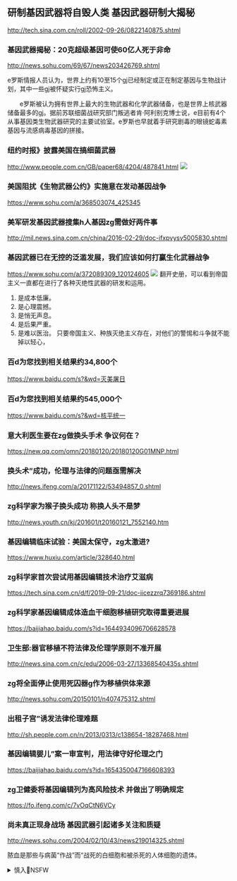 ## 研制基因武器将自毁人类 基因武器研制大揭秘
http://tech.sina.com.cn/roll/2002-09-26/0822140875.shtml

### 基因武器揭秘：20克超级基因可使60亿人死于非命
http://news.sohu.com/69/67/news203426769.shtml

e罗斯情报人员认为，世界上约有10至15个gj已经制定或正在制定基因与生物战计划，其中一些gj被怀疑实行gj恐怖主义。

　　e罗斯被认为拥有世界上最大的生物武器和化学武器储备，也是世界上核武器储备最多的gj。据前苏联细菌战研究部门叛逃者肯·阿利别克博士说，e目前有4个从事基因类生物武器研究的主要试验室。e罗斯也早就着手研究剧毒的眼镜蛇毒素基因与流感病毒基因的拼接。

### 纽约时报》披露美国在搞细菌武器
http://www.people.com.cn/GB/paper68/4204/487841.html
![](http://www.people.com.cn/media/20010911/123537.jpg)

### 美国阻扰《生物武器公约》实施意在发动基因战争
https://www.sohu.com/a/368503074_425345

### 美军研发基因武器搜集h人基因zg需做好两件事
http://mil.news.sina.com.cn/china/2016-02-29/doc-ifxpvysv5005830.shtml

### 基因武器已在无控的泛滥发展，我们应该如何打赢生化武器战争
https://www.sohu.com/a/372089309_120124605
![](http://5b0988e595225.cdn.sohucs.com/images/20200211/7cfddc085a724a89ac8284d379ea21c3.jpeg)
翻开史册，可以看到帝国主义一直都在进行了各种灭绝性武器的研发和运用。
1. 是成本低廉。
2. 是心理震撼。
3. 是悄无声息。
4. 是后果严重。
5. 是难以医治。
只要帝国主义、种族灭绝主义存在，对他们的警惕和斗争就不能掉以轻心，

### 百d为您找到相关结果约34,800个
https://www.baidu.com/s?&wd=灭美屠日
### 百d为您找到相关结果约545,000个
https://www.baidu.com/s?&wd=核平统一

### 意大利医生要在zg做换头手术 争议何在？
https://new.qq.com/omn/20180120/20180120G01MNP.html

### 换头术”成功，伦理与法律的问题亟需解决
http://news.ifeng.com/a/20171122/53494857_0.shtml

### zg科学家为猴子换头成功 称换人头不是梦
http://news.youth.cn/kj/201601/t20160121_7552140.htm

### 基因编辑临床试验：美国太保守，zg太激进?
https://www.huxiu.com/article/328640.html

### zg科学家首次尝试用基因编辑技术治疗艾滋病
https://tech.sina.com.cn/d/f/2019-09-21/doc-iicezzrq7369186.shtml

### zg科学家基因编辑成体造血干细胞移植研究取得重要进展
https://baijiahao.baidu.com/s?id=1644934096706628578

### 卫生部:器官移植不符法律及伦理学原则不准开展
http://news.sina.com.cn/c/edu/2006-03-27/13368540435s.shtml

### zg将全面停止使用死囚器g作为移植供体来源
http://news.sohu.com/20150101/n407475312.shtml

### 出租子宫”诱发法律伦理难题
http://sh.people.com.cn/n/2013/0313/c138654-18287468.html

### 基因编辑婴儿”案一审宣判，用法律守好伦理之门
https://baijiahao.baidu.com/s?id=1654350047166608393

### zg卫健委将基因编辑列为高风险技术 并做出了明确规定
https://fo.ifeng.com/c/7vOqCtN6VCy

### 尚未真正现身战场 基因武器引起诸多关注和质疑
http://news.sohu.com/2004/02/10/43/news219014325.shtml

脓血是那些与病菌“作战”而“战死的白细胞和被杀死的人体细胞的遗体。
<details><summary>慎入🔞NSFW</summary>

Not Safe For Work
![](https://upload.wikimedia.org/wikipedia/commons/thumb/d/d3/Biohazard_Symbol_Specification.png/210px-Biohazard_Symbol_Specification.png)

<details><summary><b>风险自理Use At Your Own Risk🈲</summary>

### 英议员要求禁止赴zg器g移植，专家：本来就是非法的
https://baijiahao.baidu.com/s?id=1629641188793944079

### zg叫停器g移植旅游内幕 外g人占用器g资源
http://news.sohu.com/20070719/n251141063.shtml

### 反h组织污蔑zg器g移植事业 专家引用这两句诗
http://news.sina.com.cn/c/2019-12-12/doc-iihnzahi6926687.shtml

### 专栏 | 夜话z南h：赵lj美军投毒”论 源于zg首席j事理论专家
https://www.rfa.org/mandarin/zhuanlan/yehuazhongnanhai/gx-04132020140516.html

新冠病毒疫情被zg当局不得不对内对外公开之后，这位xjpzq的“首席战略理论专家”杨cj居然首先想到的是“生物战”，以及“基因和细菌武器的研发。
</details>
</details>
